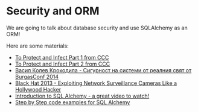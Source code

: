 # Security and ORM

We are going to talk about database security and use SQLAlchemy as an ORM!

Here are some materials:

* [To Protect and Infect Part 1 from CCC](https://www.youtube.com/watch?v=sW-N7qQU-tA)
* [To Protect and Infect Part 2 from CCC](https://www.youtube.com/watch?v=vILAlhwUgIU)
* [Васил Колев Крокодила - Сигурност на системи от реалния свят от BurgasConf 2014](https://www.youtube.com/watch?v=wC4ET20NAjA)
* [Black Hat 2013 - Exploiting Network Surveillance Cameras Like a Hollywood Hacker](https://www.youtube.com/watch?v=B8DjTcANBx0)
* [Introduction to SQL Alchemy - a great video to watch!](http://www.sqlalchemy.org/library.html#introductiontosqlalchemy)
* [Step by Step code examples for SQL Alchemy](materials/sqlalchemy.md)
